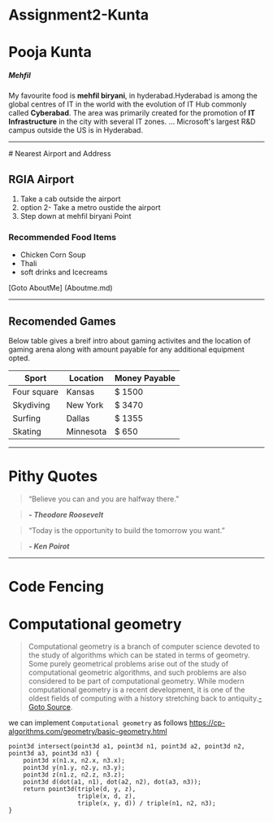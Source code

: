 # Assignment2-Kunta

# Pooja Kunta

##### Mehfil

My favourite food is **mehfil biryani**, in hyderabad.Hyderabad is among the global centres of IT in the world with the evolution of IT Hub commonly called **Cyberabad**. The area was primarily created for the promotion of **IT Infrastructure** in the city with several IT zones. ... Microsoft's largest R&D campus outside the US is in Hyderabad.

<hr>
# Nearest Airport and Address

## RGIA Airport

1. Take a cab outside the airport
2. option 2- Take a metro oustide the airport
3. Step down at mehfil biryani Point



### Recommended Food Items

* Chicken Corn Soup
* Thali
* soft drinks and Icecreams

[Goto AboutMe] (Aboutme.md)

<hr>

## Recomended Games


Below table gives a breif intro about gaming activites and the location of gaming arena along with amount payable for any additional equipment opted.


|Sport | Location | Money Payable|
|  ---  |   ---   | :--- |
|Four square| Kansas | $ 1500|
|Skydiving| New York | $ 3470|
|Surfing| Dallas | $ 1355|
|Skating| Minnesota | $ 650|

<hr>

# Pithy Quotes

> “Believe you can and you are halfway there.”<br>

>***- Theodore Roosevelt***

>“Today is the opportunity to build the tomorrow you want.”<br>

>***- Ken Poirot***



<hr>

# Code Fencing

# Computational geometry



>Computational geometry is a branch of computer science devoted to the study of algorithms which can be stated in terms of geometry. Some purely geometrical problems arise out of the study of computational geometric algorithms, and such problems are also considered to be part of computational geometry. While modern computational geometry is a recent development, it is one of the oldest fields of computing with a history stretching back to antiquity.[-Goto Source](https://en.wikipedia.org/wiki/Computational_geometry).


we can implement `Computational geometry` as follows <https://cp-algorithms.com/geometry/basic-geometry.html>


```
point3d intersect(point3d a1, point3d n1, point3d a2, point3d n2, point3d a3, point3d n3) {
    point3d x(n1.x, n2.x, n3.x);
    point3d y(n1.y, n2.y, n3.y);
    point3d z(n1.z, n2.z, n3.z); 
    point3d d(dot(a1, n1), dot(a2, n2), dot(a3, n3));
    return point3d(triple(d, y, z),
                   triple(x, d, z),
                   triple(x, y, d)) / triple(n1, n2, n3);
}
```